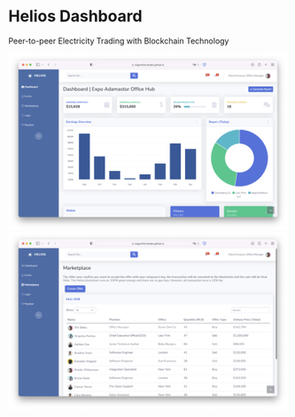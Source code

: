 # Helios Dashboard
Peer-to-peer Electricity Trading with Blockchain Technology

![alt text](https://github.com/miguelrfernandes/helios/blob/main/screenshot/dashboard.png?raw=true)
![alt text](https://github.com/miguelrfernandes/helios/blob/main/screenshot/marketplace.png?raw=true)
